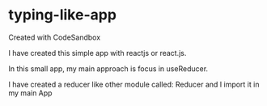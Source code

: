 # typing-like-app
Created with CodeSandbox

I have created this simple app with reactjs or react.js.

In this small app, my main approach is focus in useReducer.

I have created a reducer like other module called: Reducer and I import it in my main App
